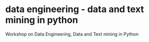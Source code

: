 # data engineering - data and text mining in python
 Workshop on Data Engineering, Data and Text mining in Python
